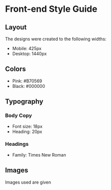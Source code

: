 # Front-end Style Guide

## Layout

The designs were created to the following widths:

- Mobile: 425px
- Desktop: 1440px

## Colors

- Pink: #B70569
- Black: #000000

## Typography

### Body Copy

- Font size: 18px
- Heading: 20px

### Headings

- Family: Times New Roman

## Images

Images used are given
